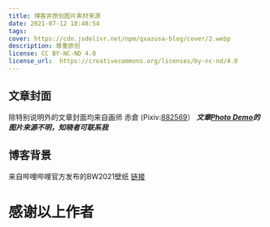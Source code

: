 ```yaml
---
title: 博客非原创图片素材来源
date: 2021-07-12 18:48:54
tags:
cover: https://cdn.jsdelivr.net/npm/qxazusa-blog/cover/2.webp
description: 尊重原创
license: CC BY-NC-ND 4.0
license_url:  https://creativecommons.org/licenses/by-nc-nd/4.0
---
```

## 文章封面

除特别说明外的文章封面均来自画师 赤倉 (Pixiv:<a href="https://www.pixiv.net/users/882569"  target ="_self">882569</a>）
***文章[Photo Demo](https://blog.qxazusa.xyz/2021/07/12/Photo-Demo/)的图片来源不明，知晓者可联系我***

## 博客背景

来自哔哩哔哩官方发布的BW2021壁纸 <a href="https://t.bilibili.com/534738327593573314"  target ="_self">链接</a>

# 感谢以上作者
